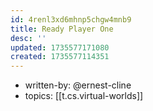 ```yaml
---
id: 4renl3xd6mhnp5chgw4mnb9
title: Ready Player One
desc: ''
updated: 1735577171080
created: 1735577114351
---
```


- written-by: @ernest-cline
- topics: [[t.cs.virtual-worlds]]